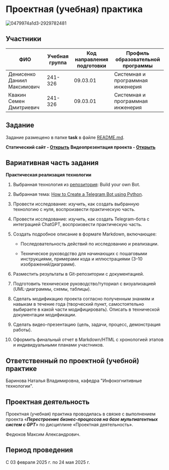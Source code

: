# Проектная (учебная) практика

![0479974a1d3-2929782481](https://github.com/user-attachments/assets/e28a52c3-8ae4-4d9f-a8af-1de036e7aa0c)


## Участники

| ФИО | Учебная группа | Код направления подготовки | Профиль образовательной программы |
|-|-|-|-|
| Денисенко Даниил Максимович | 241-326 | 09.03.01 | Системная и программная инженерия |
| Квакин Семен Дмитриевич | 241-326 | 09.03.01 | Системная и программная инженерия|

## Задание

Задание размещено в папке **task** в файле [README.md](task/README.md).

**Статический сайт - [Открыть](https://00ragi00.github.io/mospolytech_LogisticAI_project/site/index.html)** 
**Видеопрезентация проекта - [Открыть](https://drive.google.com/drive/folders/1RE_MnpnYxXVId1VDbC8_XgBxOHFtFvxS?usp=drive_link)** 

## Вариативная часть задания

**Практическая реализация технологии**

1. Выбранная технология из [репозитория](https://github.com/codecrafters-io/build-your-own-x): Build your own Bot.

2. Выбранная тема: [How to Create a Telegram Bot using Python](https://www.freecodecamp.org/news/how-to-create-a-telegram-bot-using-python/).

3. Провести исследование: изучить, как создать выбранную технологию с нуля, воспроизвести практическую часть.

4. Провести исследование: изучить, как создать Telegram-бота с интеграцией ChatGPT, воспроизвести практическую часть.

5. Создать подробное описание в формате Markdown, включающее:

    - Последовательность действий по исследованию и реализации.

    - Техническое руководство для начинающих с пошаговыми инструкциями, примерами кода и иллюстрациями (3–10 изображений/диаграмм).

8. Разместить результаты в Git-репозитории с документацией.

9. Подготовить техническое руководство/туториал с визуализацией (UML-диаграммы, схемы, таблицы).

10. Сделать модификацию проекта согласно полученным знаниям и навыкам в течение года (творческий пункт, самостоятельно выбираете в какой части модифицировать). Описать в технической документации модификации.

11. Сделать видео-презентацию (цель, задачи, процесс, демонстрация работы).

12. Оформить финальный отчет в Markdown/HTML с хронологией этапов и индивидуальными планами участников.

## Ответственный по проектной (учебной) практике

Баринова Наталья Владимировна, кафедра "Инфокогнитивные технологии".

## Проектная деятельность

Проектная (учебная) практика проводилась в связке с выполнением проекта «***Перестроение бизнес-процессов на базе мультиагентных систем с GPT***» по дисциплине «Проектная деятельность».

Федюков Максим Александрович.

## Период проведения

С 03 февраля 2025 г. по 24 мая 2025 г.
